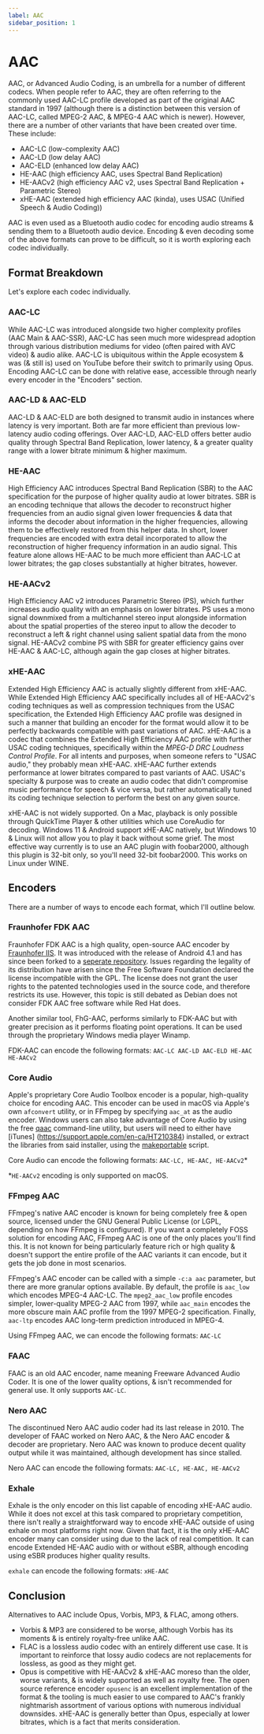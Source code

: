 ```yaml
---
label: AAC
sidebar_position: 1
---
```


# AAC

AAC, or Advanced Audio Coding, is an umbrella for a number of different codecs. When people refer to AAC, they are often referring to the commonly used AAC-LC profile developed as part of the original AAC standard in 1997 (although there is a distinction between this version of AAC-LC, called MPEG-2 AAC, & MPEG-4 AAC which is newer). However, there are a number of other variants that have been created over time. These include:
- AAC-LC (low-complexity AAC)
- AAC-LD (low delay AAC)
- AAC-ELD (enhanced low delay AAC)
- HE-AAC (high efficiency AAC, uses Spectral Band Replication)
- HE-AACv2 (high efficiency AAC v2, uses Spectral Band Replication + Parametric Stereo)
- xHE-AAC (extended high efficiency AAC (kinda), uses USAC (Unified Speech & Audio Coding))

AAC is even used as a Bluetooth audio codec for encoding audio streams & sending them to a Bluetooth audio device. Encoding & even decoding some of the above formats can prove to be difficult, so it is worth exploring each codec individually.

## Format Breakdown

Let's explore each codec individually.

### AAC-LC

While AAC-LC was introduced alongside two higher complexity profiles (AAC Main & AAC-SSR), AAC-LC has seen much more widespread adoption through various distribution mediums for video (often paired with AVC video) & audio alike. AAC-LC is ubiquitous within the Apple ecosystem & was (& still is) used on YouTube before their switch to primarily using Opus. Encoding AAC-LC can be done with relative ease, accessible through nearly every encoder in the "Encoders" section.

### AAC-LD & AAC-ELD

AAC-LD & AAC-ELD are both designed to transmit audio in instances where latency is very important. Both are far more efficient than previous low-latency audio coding offerings. Over AAC-LD, AAC-ELD offers better audio quality through Spectral Band Replication, lower latency, & a greater quality range with a lower bitrate minimum & higher maximum.

### HE-AAC

High Efficiency AAC introduces Spectral Band Replication (SBR) to the AAC specification for the purpose of higher quality audio at lower bitrates. SBR is an encoding technique that allows the decoder to reconstruct higher frequencies from an audio signal given lower frequencies & data that informs the decoder about information in the higher frequencies, allowing them to be effectively restored from this helper data. In short, lower frequencies are encoded with extra detail incorporated to allow the reconstruction of higher frequency information in an audio signal. This feature alone allows HE-AAC to be much more efficient than AAC-LC at lower bitrates; the gap closes substantially at higher bitrates, however.

### HE-AACv2

High Efficiency AAC v2 introduces Parametric Stereo (PS), which further increases audio quality with an emphasis on lower bitrates. PS uses a mono signal downmixed from a multichannel stereo input alongside information about the spatial properties of the stereo input to allow the decoder to reconstruct a left & right channel using salient spatial data from the mono signal. HE-AACv2 combine PS with SBR for greater efficiency gains over HE-AAC & AAC-LC, although again the gap closes at higher bitrates.

### xHE-AAC

Extended High Efficiency AAC is actually slightly different from xHE-AAC. While Extended High Efficiency AAC specifically includes all of HE-AACv2's coding techniques as well as compression techniques from the USAC specification, the Extended High Efficiency AAC profile was designed in such a manner that building an encoder for the format would allow it to be perfectly backwards compatible with past variations of AAC. xHE-AAC is a codec that combines the Extended High Efficiency AAC profile with further USAC coding techniques, specifically within the *MPEG-D DRC Loudness Control Profile*. For all intents and purposes, when someone refers to "USAC audio," they probably mean xHE-AAC. xHE-AAC further extends performance at lower bitrates compared to past variants of AAC. USAC's specialty & purpose was to create an audio codec that didn't compromise music performance for speech & vice versa, but rather automatically tuned its coding technique selection to perform the best on any given source.

xHE-AAC is not widely supported. On a Mac, playback is only possible through QuickTime Player & other utilities which use CoreAudio for decoding. Windows 11 & Android support xHE-AAC natively, but Windows 10 & Linux will not allow you to play it back without some grief. The most effective way currently is to use an AAC plugin with foobar2000, although this plugin is 32-bit only, so you'll need 32-bit foobar2000. This works on Linux under WINE.

## Encoders
There are a number of ways to encode each format, which I'll outline below.

### Fraunhofer FDK AAC
Fraunhofer FDK AAC is a high quality, open-source AAC encoder by [Fraunhofer IIS](https://en.wikipedia.org/wiki/Fraunhofer_Society). It was introduced with the release of Android 4.1 and has since been forked to a [seperate repository](https://github.com/mstorsjo/fdk-aac). Issues regarding the legality of its distribution have arisen since the Free Software Foundation declared the license incompatible with the GPL. The license does not grant the user rights to the patented technologies used in the source code, and therefore restricts its use. However, this topic is still debated as Debian does not consider FDK AAC free software while Red Hat does.

Another similar tool, FhG-AAC, performs similarly to FDK-AAC but with greater precision as it performs floating point operations. It can be used through the proprietary Windows media player Winamp.

FDK-AAC can encode the following formats:
`AAC-LC AAC-LD AAC-ELD HE-AAC HE-AACv2`

### Core Audio
Apple's proprietary Core Audio Toolbox encoder is a popular, high-quality choice for encoding AAC. This encoder can be used in macOS via Apple's own `afconvert` utility, or in FFmpeg by specifying `aac_at` as the audio encoder. Windows users can also take advantage of Core Audio by using the free [qaac](https://github.com/nu774/qaac) command-line utility, but users will need to either have [iTunes] (https://support.apple.com/en-ca/HT210384) installed, or extract the libraries from said installer, using the [makeportable](https://github.com/nu774/makeportable) script.

Core Audio can encode the following formats: `AAC-LC, HE-AAC, HE-AACv2`*

*`HE-AACv2` encoding is only supported on macOS.

### FFmpeg AAC
FFmpeg's native AAC encoder is known for being completely free & open source, licensed under the GNU General Public License (or LGPL, depending on how FFmpeg is configured). If you want a completely FOSS solution for encoding AAC, FFmpeg AAC is one of the only places you'll find this. It is not known for being particularly feature rich or high quality & doesn't support the entire profile of the AAC variants it can encode, but it gets the job done in most scenarios.

FFmpeg's AAC encoder can be called with a simple `-c:a aac` parameter, but there are more granular options available. By default, the profile is `aac_low` which encodes MPEG-4 AAC-LC. The `mpeg2_aac_low` profile encodes simpler, lower-quality MPEG-2 AAC from 1997, while `aac_main` encodes the more obscure main AAC profile from the 1997 MPEG-2 specification. Finally, `aac-ltp` encodes AAC long-term prediction introduced in MPEG-4.

Using FFmpeg AAC, we can encode the following formats:
`AAC-LC`

### FAAC
FAAC is an old AAC encoder, name meaning Freeware Advanced Audio Coder. It is one of the lower quality options, & isn't recommended for general use. It only supports `AAC-LC`.

### Nero AAC
The discontinued Nero AAC audio coder had its last release in 2010. The developer of FAAC worked on Nero AAC, & the Nero AAC encoder & decoder are proprietary. Nero AAC was known to produce decent quality output while it was maintained, although development has since stalled.

Nero AAC can encode the following formats:
`AAC-LC, HE-AAC, HE-AACv2`

### Exhale

Exhale is the only encoder on this list capable of encoding xHE-AAC audio. While it does not excel at this task compared to proprietary competition, there isn't really a straightforward way to encode xHE-AAC outside of using exhale on most platforms right now. Given that fact, it is the only xHE-AAC encoder many can consider using due to the lack of real competition. It can encode Extended HE-AAC audio with or without eSBR, although encoding using eSBR produces higher quality results.

`exhale` can encode the following formats:
`xHE-AAC`

## Conclusion

Alternatives to AAC include Opus, Vorbis, MP3, & FLAC, among others.
- Vorbis & MP3 are considered to be worse, although Vorbis has its moments & is entirely royalty-free unlike AAC.
- FLAC is a lossless audio codec with an entirely different use case. It is important to reinforce that lossy audio codecs are not replacements for lossless, as good as they might get.
- Opus is competitive with HE-AACv2 & xHE-AAC moreso than the older, worse variants, & is widely supported as well as royalty free. The open source reference encoder `opusenc` is an excellent implementation of the format & the tooling is much easier to use compared to AAC's frankly nightmarish assortment of various options with numerous individual downsides. xHE-AAC is generally better than Opus, especially at lower bitrates, which is a fact that merits consideration.
